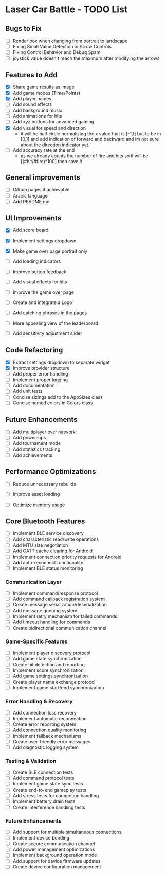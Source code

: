 # Laser Car Battle - TODO List

## Bugs to Fix
- [ ] Render box when changing from portrait to landscape
- [ ] Fixing Small Value Detection in Arrow Controls
- [ ] Fixing Control Behavior and Debug Spam
- [ ] joystick value doesn't reach the maximum after modifying the arrows 

## Features to Add
- [x] Share game results as image
- [x] Add game modes (Time/Points)
- [x] Add player names
- [ ] Add sound effects
- [ ] Add background music
- [ ] Add animations for hits
- [ ] Add xyz buttons for advanced gaming 
- [x] Add visual for speed and direction
  - it will be half circle normalizing the x value that is [-1,1] but to be in [0,1] and add indication of forward and backward and im not sure about the direction indicator yet.
- [ ] Add accuracy rate at the end
  - as we already counts the number of fire and hits so it will be [(#hit/#fire)*100] then save it


## General improvements
- [ ] Github pages if achievable
- [ ] Arabic language 
- [ ] Add README.md

## UI Improvements
- [x] Add score board
- [x] Implement settings dropdown
- [x] Make game over page portrait only
- [ ] Add loading indicators
- [ ] Improve button feedback
- [ ] Add visual effects for hits
- [ ] Improve the game over page 
- [ ] Create and integrate a Logo
- [ ] Add catching phrases in the pages
- [ ] More appealing view of the leaderboard
- [ ] Add sensitivity adjustment slider


## Code Refactoring
- [x] Extract settings dropdown to separate widget
- [x] Improve provider structure
- [ ] Add proper error handling
- [ ] Implement proper logging
- [ ] Add documentation
- [ ] Add unit tests
- [ ] Concise sizings add to the AppSizes class
- [ ] Concise named colors in Colors class

## Future Enhancements
- [ ] Add multiplayer over network
- [ ] Add power-ups
- [ ] Add tournament mode
- [ ] Add statistics tracking
- [ ] Add achievements

## Performance Optimizations
- [ ] Reduce unnecessary rebuilds
- [ ] Improve asset loading
- [ ] Optimize memory usage



## Core Bluetooth Features
- [ ] Implement BLE service discovery
- [ ] Add characteristic read/write operations
- [ ] Add MTU size negotiation
- [ ] Add GATT cache clearing for Android
- [ ] Implement connection priority requests for Android
- [ ] Add auto-reconnect functionality
- [ ] Implement BLE status monitoring

### Communication Layer
- [ ] Implement command/response protocol
- [ ] Add command callback registration system
- [ ] Create message serialization/deserialization
- [ ] Add message queuing system
- [ ] Implement retry mechanism for failed commands
- [ ] Add timeout handling for commands
- [ ] Create bidirectional communication channel

### Game-Specific Features
- [ ] Implement player discovery protocol
- [ ] Add game state synchronization
- [ ] Create hit detection and reporting
- [ ] Implement score synchronization
- [ ] Add game settings synchronization
- [ ] Create player name exchange protocol
- [ ] Implement game start/end synchronization

### Error Handling & Recovery
- [ ] Add connection loss recovery
- [ ] Implement automatic reconnection
- [ ] Create error reporting system
- [ ] Add connection quality monitoring
- [ ] Implement fallback mechanisms
- [ ] Create user-friendly error messages
- [ ] Add diagnostic logging system

### Testing & Validation
- [ ] Create BLE connection tests
- [ ] Add command protocol tests
- [ ] Implement game state sync tests
- [ ] Create end-to-end gameplay tests
- [ ] Add stress tests for connection handling
- [ ] Implement battery drain tests
- [ ] Create interference handling tests

### Future Enhancements
- [ ] Add support for multiple simultaneous connections
- [ ] Implement device bonding
- [ ] Create secure communication channel
- [ ] Add power management optimizations
- [ ] Implement background operation mode
- [ ] Add support for device firmware updates
- [ ] Create device configuration management
